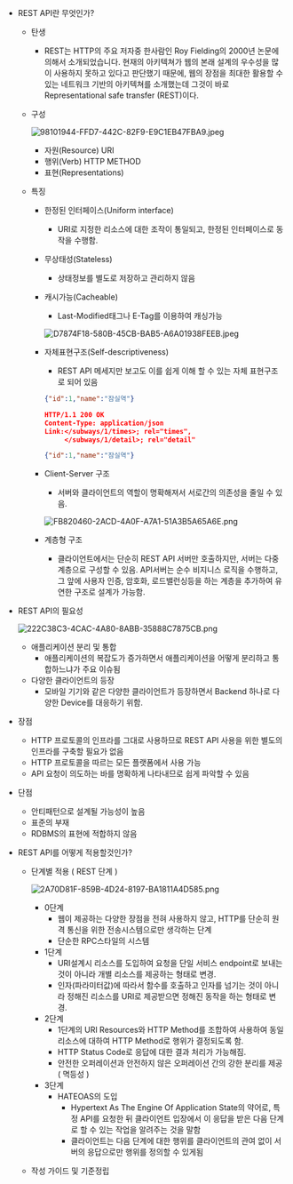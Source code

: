 - REST API란 무엇인가?
    - 탄생
        - REST는 HTTP의 주요 저자중 한사람인 Roy Fielding의 2000년 논문에 의해서 소개되었습니다. 현재의 아키텍쳐가 웹의 본래 설계의 우수성을 많이 사용하지 못하고 있다고 판단했기 때문에, 웹의 장점을 최대한 활용할 수 있는 네트워크 기반의 아키텍쳐를 소개했는데 그것이 바로 Representational safe transfer (REST)이다.
    - 구성

        ![98101944-FFD7-442C-82F9-E9C1EB47FBA9.jpeg](https://s3-us-west-2.amazonaws.com/secure.notion-static.com/c12b8b27-e6b8-4723-8079-c2622322f7c3/98101944-FFD7-442C-82F9-E9C1EB47FBA9.jpeg)

        - 자원(Resource) URI
        - 행위(Verb) HTTP METHOD
        - 표현(Representations)
    - 특징
        - 한정된 인터페이스(Uniform interface)
            - URI로 지정한 리소스에 대한 조작이 통일되고, 한정된 인터페이스로 동작을 수행함.
        - 무상태성(Stateless)
            - 상태정보를 별도로 저장하고 관리하지 않음
        - 캐시가능(Cacheable)
            - Last-Modified태그나 E-Tag를 이용하여 캐싱가능

            ![D7874F18-580B-45CB-BAB5-A6A01938FEEB.jpeg](https://s3-us-west-2.amazonaws.com/secure.notion-static.com/5d36eea3-cff0-4f1d-b293-929faceb0ab6/D7874F18-580B-45CB-BAB5-A6A01938FEEB.jpeg)

        - 자체표현구조(Self-descriptiveness)
            - REST API 메세지만 보고도 이를 쉽게 이해 할 수 있는 자체 표현구조로 되어 있음

            ```json
            {"id":1,"name":"잠실역"}
            ```

            ```json
            HTTP/1.1 200 OK
            Content-Type: application/json
            Link:</subways/1/times>; rel="times",
                 </subways/1/detail>; rel="detail"

            {"id":1,"name":"잠실역"}
            ```

        - Client-Server 구조
            - 서버와 클라이언트의 역할이 명확해져서 서로간의 의존성을 줄일 수 있음.

            ![FB820460-2ACD-4A0F-A7A1-51A3B5A65A6E.png](https://s3-us-west-2.amazonaws.com/secure.notion-static.com/a51985ef-b1ec-48ce-85e3-8bb2acb24367/FB820460-2ACD-4A0F-A7A1-51A3B5A65A6E.png)

        - 계층형 구조
            - 클라이언트에서는 단순히 REST API 서버만 호출하지만, 서버는 다중 계층으로 구성할 수 있음. API서버는 순수 비지니스 로직을 수행하고, 그 앞에 사용자 인증, 암호화, 로드밸런싱등을 하는 계층을 추가하여 유연한 구조로 설계가 가능함.
- REST API의 필요성

    ![222C38C3-4CAC-4A80-8ABB-35888C7875CB.png](https://s3-us-west-2.amazonaws.com/secure.notion-static.com/fa43fd97-7d40-475e-904f-58f50dbabd0a/222C38C3-4CAC-4A80-8ABB-35888C7875CB.png)

    - 애플리케이션 분리 및 통합
        - 애플리케이션의 복잡도가 증가하면서 애플리케이션을 어떻게 분리하고 통합하느냐가 주요 이슈됨
    - 다양한 클라이언트의 등장
        - 모바일 기기와 같은 다양한 클라이언트가 등장하면서 Backend 하나로 다양한 Device를 대응하기 위함.
- 장점
    - HTTP 프로토콜의 인프라를 그대로 사용하므로 REST API 사용을 위한 별도의 인프라를 구축할 필요가 없음
    - HTTP 프로토콜을 따르는 모든 플랫폼에서 사용 가능
    - API 요청이 의도하는 바를 명확하게 나타내므로 쉽게 파악할 수 있음
- 단점
    - 안티패턴으로 설계될 가능성이 높음
    - 표준의 부재
    - RDBMS의 표현에 적합하지 않음
- REST API를 어떻게 적용할것인가?
    - 단계별 적용 ( REST 단계 )

        ![2A70D81F-859B-4D24-8197-BA1811A4D585.png](https://s3-us-west-2.amazonaws.com/secure.notion-static.com/0c27e57a-8230-4b7d-bbb7-341227d2e7d2/2A70D81F-859B-4D24-8197-BA1811A4D585.png)

        - 0단계
            - 웹이 제공하는 다양한 장점을 전혀 사용하지 않고, HTTP를 단순히 원격 통신을 위한 전송시스템으로만 생각하는 단계
            - 단순한 RPC스타일의 시스템
        - 1단계
            - URI설계시 리소스를 도입하여 요청을 단일 서비스 endpoint로 보내는것이 아니라 개별 리소스를 제공하는 형태로 변경.
            - 인자(파라미터값)에 따라서 함수를 호출하고 인자를 넘기는 것이 아니라 정해진 리소스를 URI로 제공받으면 정해진 동작을 하는 형태로 변경.
        - 2단계
            - 1단계의 URI Resources와 HTTP Method를 조합하여 사용하여 동일리소스에 대하여 HTTP Method로 행위가 결정되도록 함.
            - HTTP Status Code로 응답에 대한 결과 처리가 가능해짐.
            - 안전한 오퍼레이션과 안전하지 않은 오퍼레이션 간의 강한 분리를 제공 ( 멱등성 )
        - 3단계
            - HATEOAS의 도입
                - Hypertext As The Engine Of Application State의 약어로, 특정 API를 요청한 뒤 클라이언트 입장에서 이 응답을 받은 다음 단계로 할 수 있는 작업을 알려주는 것을 말함
                - 클라이언트는 다음 단계에 대한 행위를 클라이언트의 관여 없이 서버의 응답으로만 행위를 정의할 수 있게됨
    - 작성 가이드 및 기준정립

